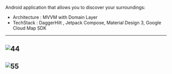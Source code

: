 Android application that allows you to discover your surroundings:
* Architecture : MVVM with Domain Layer 
* TechStack : DaggerHilt , Jetpack Compose, Material Design 3, Google Cloud Map SDK
-----
![44](https://github.com/changhaowu00/MapAround-Android/assets/67517715/2cbeaaa5-5ead-48d3-8994-a2cacf54a2ff)
------
![55](https://github.com/changhaowu00/MapAround-Android/assets/67517715/745af99a-56d6-47b3-ba9f-5077db977ad7)
-----
